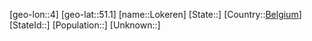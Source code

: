 ﻿---
location: [51.1,4]
type: City
tags:
- geo/City


SpocWebEntityId: 32076
isDeleted: false
confidential: public

---
[geo-lon::4]
[geo-lat::51.1]
[name::Lokeren]
[State::]
[Country::[Belgium](geo/Continent/Europe/Belgium.md)]
[StateId::]
[Population::]
[Unknown::]

